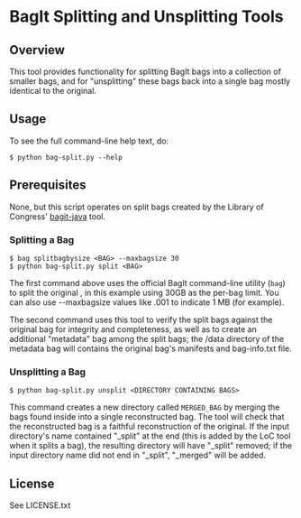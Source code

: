 # BagIt Splitting and Unsplitting Tools

## Overview

This tool provides functionality for splitting BagIt bags into a collection of
smaller bags, and for "unsplitting" these bags back into a single bag mostly
identical to the original.

## Usage

To see the full command-line help text, do:

    $ python bag-split.py --help

## Prerequisites

None, but this script operates on split bags created by the Library of Congress' [bagit-java](https://github.com/LibraryOfCongress/bagit-java) tool.

### Splitting a Bag

    $ bag splitbagbysize <BAG> --maxbagsize 30
    $ python bag-split.py split <BAG>

The first command above uses the official BagIt command-line utility
(`bag`) to split the original <BAG>, in this example using 30GB as the
per-bag limit. You can also use --maxbagsize values like .001 to indicate 
1 MB (for example).

The second command uses this tool to verify the split bags against the
original bag for integrity and completeness, as well as to create an
additional "metadata" bag among the split bags; the /data directory of 
the metadata bag will contains the original bag's manifests and bag-info.txt file.

### Unsplitting a Bag

    $ python bag-split.py unsplit <DIRECTORY CONTAINING BAGS>

This command creates a new directory called `MERGED_BAG` by merging the
bags found inside <DIRECTORY CONTAINING BAGS> into a single reconstructed
bag.  The tool will check that the reconstructed bag is a faithful
reconstruction of the original. If the input directory's name contained "_split"
at the end (this is added by the LoC tool when it splits a bag), the resulting 
directory will have "_split" removed; if the input directory name did not end 
in "_split", "_merged" will be added.

## License

See LICENSE.txt
